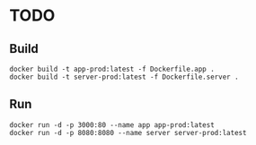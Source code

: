 # TODO

## Build

```
docker build -t app-prod:latest -f Dockerfile.app .
docker build -t server-prod:latest -f Dockerfile.server .
```

## Run

```
docker run -d -p 3000:80 --name app app-prod:latest
docker run -d -p 8080:8080 --name server server-prod:latest
```

